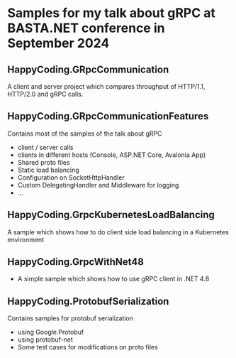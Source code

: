 # Samples for my talk about gRPC at BASTA.NET conference in September 2024

## HappyCoding.GRpcCommunication
A client and server project which compares throughput of HTTP/1.1, HTTP/2.0 and gRPC calls.

## HappyCoding.GRpcCommunicationFeatures
Contains most of the samples of the talk about gRPC
 - client / server calls
 - clients in different hosts (Console, ASP.NET Core, Avalonia App)
 - Shared proto files
 - Static load balancing
 - Configuration on SocketHttpHandler
 - Custom DelegatingHandler and Middleware for logging
 - ...

## HappyCoding.GrpcKubernetesLoadBalancing
A sample which shows how to do client side load balancing in a Kubernetes environment

## HappyCoding.GrpcWithNet48
 - A simple sample which shows how to use gRPC client in .NET 4.8

## HappyCoding.ProtobufSerialization
Contains samples for protobuf serialization
 - using Google.Protobuf
 - using protobuf-net
 - Some test cases for modifications on proto files







 